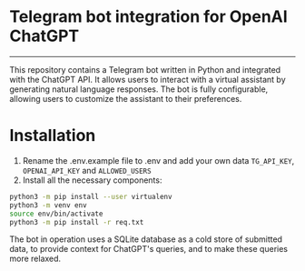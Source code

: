 # Telegram bot integration for OpenAI ChatGPT

---
This repository contains a Telegram bot written in Python and 
integrated with the ChatGPT API. It allows users to interact with a virtual 
assistant by generating natural language responses. The bot is fully 
configurable, allowing users to customize the assistant to their preferences. 

# Installation
1. Rename the .env.example file to .env and add your own data `TG_API_KEY`, `OPENAI_API_KEY` and `ALLOWED_USERS`
2. Install all the necessary components: 
```bash
python3 -m pip install --user virtualenv
python3 -m venv env
source env/bin/activate
python3 -m pip install -r req.txt
```

The bot in operation uses a SQLite database as a cold store of submitted data, to provide context for 
ChatGPT's queries, and to make these queries more relaxed.
